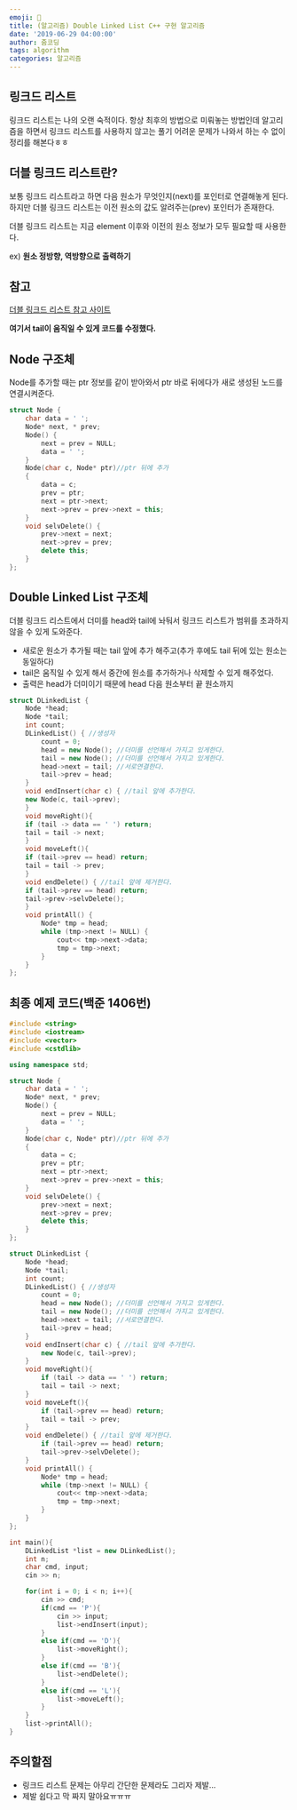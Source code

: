 ```yaml
---
emoji: 💪
title: (알고리즘) Double Linked List C++ 구현 알고리즘
date: '2019-06-29 04:00:00'
author: 줌코딩
tags: algorithm
categories: 알고리즘
---
```


## 링크드 리스트

링크드 리스트는 나의 오랜 숙적이다. 항상 최후의 방법으로 미뤄놓는 방법인데 알고리즘을 하면서 링크드 리스트를 사용하지 않고는 풀기 어려운 문제가 나와서 하는 수 없이 정리를 해본다ㅎㅎ

## 더블 링크드 리스트란?

보통 링크드 리스트라고 하면 다음 원소가 무엇인지(next)를 포인터로 연결해놓게 된다. 하지만 더블 링크드 리스트는 이전 원소의 값도 알려주는(prev) 포인터가 존재한다.

더블 링크드 리스트는 지금 element 이후와 이전의 원소 정보가 모두 필요할 때 사용한다.

ex) **원소 정방향, 역방향으로 출력하기**

## 참고

[더블 링크드 리스트 참고 사이트](https://hijuworld.tistory.com/55)

**여기서 tail이 움직일 수 있게 코드를 수정했다.**

## Node 구조체

Node를 추가할 때는 ptr 정보를 같이 받아와서 ptr 바로 뒤에다가 새로 생성된 노드를 연결시켜준다.

```cpp
struct Node {
    char data = ' ';
    Node* next, * prev;
    Node() {
        next = prev = NULL;
        data = ' ';
    }
    Node(char c, Node* ptr)//ptr 뒤에 추가
    {
        data = c;
        prev = ptr;
        next = ptr->next;
        next->prev = prev->next = this;
    }
    void selvDelete() {
        prev->next = next;
        next->prev = prev;
        delete this;
    }
};
```

## Double Linked List 구조체

더블 링크드 리스트에서 더미를 head와 tail에 놔둬서 링크드 리스트가 범위를 초과하지 않을 수 있게 도와준다.

- 새로운 원소가 추가될 때는 tail 앞에 추가 해주고(추가 후에도 tail 뒤에 있는 원소는 동일하다)
- tail은 움직일 수 있게 해서 중간에 원소를 추가하거나 삭제할 수 있게 해주었다.
- 출력은 head가 더미이기 때문에 head 다음 원소부터 끝 원소까지

```cpp
struct DLinkedList {
    Node *head;
    Node *tail;
    int count;
    DLinkedList() { //생성자
        count = 0;
        head = new Node(); //더미를 선언해서 가지고 있게한다.
        tail = new Node(); //더미를 선언해서 가지고 있게한다.
        head->next = tail; //서로연결한다.
        tail->prev = head;
    }
    void endInsert(char c) { //tail 앞에 추가한다.
    new Node(c, tail->prev);
    }
    void moveRight(){
    if (tail -> data == ' ') return;
    tail = tail -> next;
    }
    void moveLeft(){
    if (tail->prev == head) return;
    tail = tail -> prev;
    }
    void endDelete() { //tail 앞에 제거한다.
    if (tail->prev == head) return;
    tail->prev->selvDelete();
    }
    void printAll() {
        Node* tmp = head;
        while (tmp->next != NULL) {
            cout<< tmp->next->data;
            tmp = tmp->next;
        }
    }
};
```

## 최종 예제 코드(백준 1406번)

```cpp
#include <string>
#include <iostream>
#include <vector>
#include <cstdlib>

using namespace std;

struct Node {
    char data = ' ';
    Node* next, * prev;
    Node() {
        next = prev = NULL;
        data = ' ';
    }
    Node(char c, Node* ptr)//ptr 뒤에 추가
    {
        data = c;
        prev = ptr;
        next = ptr->next;
        next->prev = prev->next = this;
    }
    void selvDelete() {
        prev->next = next;
        next->prev = prev;
        delete this;
    }
};

struct DLinkedList {
    Node *head;
    Node *tail;
    int count;
    DLinkedList() { //생성자
        count = 0;
        head = new Node(); //더미를 선언해서 가지고 있게한다.
        tail = new Node(); //더미를 선언해서 가지고 있게한다.
        head->next = tail; //서로연결한다.
        tail->prev = head;
    }
    void endInsert(char c) { //tail 앞에 추가한다.
        new Node(c, tail->prev);
    }
    void moveRight(){
        if (tail -> data == ' ') return;
        tail = tail -> next;
    }
    void moveLeft(){
        if (tail->prev == head) return;
        tail = tail -> prev;
    }
    void endDelete() { //tail 앞에 제거한다.
        if (tail->prev == head) return;
        tail->prev->selvDelete();
    }
    void printAll() {
        Node* tmp = head;
        while (tmp->next != NULL) {
            cout<< tmp->next->data;
            tmp = tmp->next;
        }
    }
};

int main(){
    DLinkedList *list = new DLinkedList();
    int n;
    char cmd, input;
    cin >> n;

    for(int i = 0; i < n; i++){
        cin >> cmd;
        if(cmd == 'P'){
            cin >> input;
            list->endInsert(input);
        }
        else if(cmd == 'D'){
            list->moveRight();
        }
        else if(cmd == 'B'){
            list->endDelete();
        }
        else if(cmd == 'L'){
            list->moveLeft();
        }
    }
    list->printAll();
}
```

## 주의할점

- 링크드 리스트 문제는 아무리 간단한 문제라도 그리자 제발...
- 제발 쉽다고 막 짜지 말아요ㅠㅠㅠ

